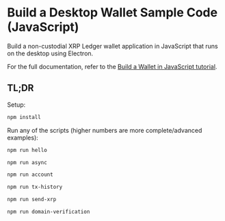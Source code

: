 # Build a Desktop Wallet Sample Code (JavaScript)

Build a non-custodial XRP Ledger wallet application in JavaScript that runs on the desktop using Electron.

For the full documentation, refer to the [Build a Wallet in JavaScript tutorial](https://xrpl.org/build-a-wallet-in-javascript.html).

## TL;DR

Setup:

```sh
npm install
```

Run any of the scripts (higher numbers are more complete/advanced examples):

```sh
npm run hello
```

```sh
npm run async
```

```sh
npm run account
```

```sh
npm run tx-history
```

```sh
npm run send-xrp
```

```sh
npm run domain-verification
```

